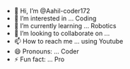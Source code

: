 - 👋 Hi, I’m @Aahil-coder172
- 👀 I’m interested in ... Coding
- 🌱 I’m currently learning ... Robotics
- 💞️ I’m looking to collaborate on ...
- 📫 How to reach me ... using Youtube
- 😄 Pronouns: ... Coder
- ⚡ Fun fact: ... Pro

<!---
Aahil-coder172/Aahil-coder172 is a ✨ special ✨ repository because its `README.md` (this file) appears on your GitHub profile.
You can click the Preview link to take a look at your changes.
--->
